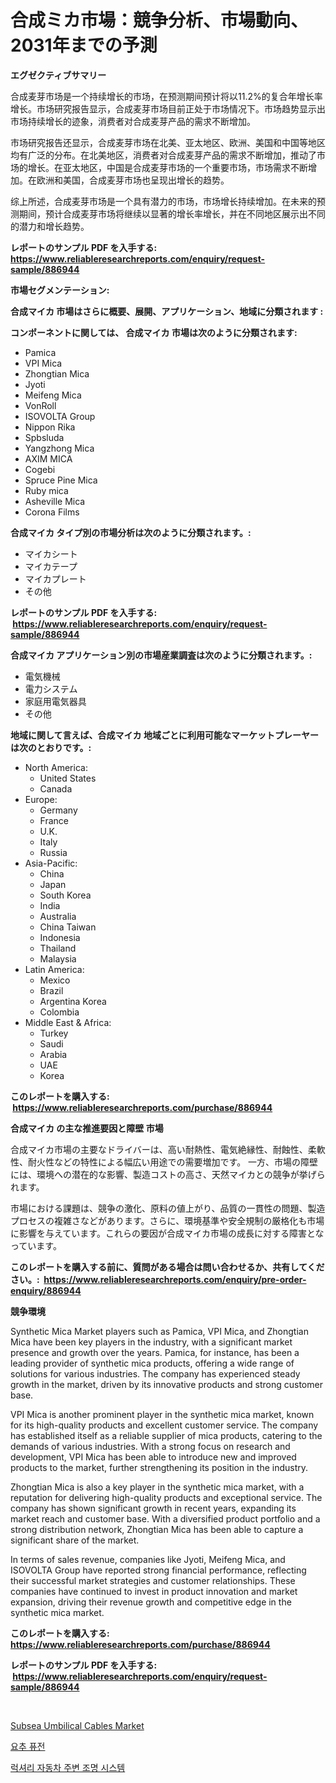 <p><h1>合成ミカ市場：競争分析、市場動向、2031年までの予測</h1></p><p><strong>エグゼクティブサマリー</strong></p>
<p><p>合成麦芽市场是一个持续增长的市场，在预测期间预计将以11.2%的复合年增长率增长。市场研究报告显示，合成麦芽市场目前正处于市场情况下。市场趋势显示出市场持续增长的迹象，消费者对合成麦芽产品的需求不断增加。</p><p>市场研究报告还显示，合成麦芽市场在北美、亚太地区、欧洲、美国和中国等地区均有广泛的分布。在北美地区，消费者对合成麦芽产品的需求不断增加，推动了市场的增长。在亚太地区，中国是合成麦芽市场的一个重要市场，市场需求不断增加。在欧洲和美国，合成麦芽市场也呈现出增长的趋势。</p><p>综上所述，合成麦芽市场是一个具有潜力的市场，市场增长持续增加。在未来的预测期间，预计合成麦芽市场将继续以显著的增长率增长，并在不同地区展示出不同的潜力和增长趋势。</p></p>
<p><strong>レポートのサンプル PDF を入手する: <a href="https://www.reliableresearchreports.com/enquiry/request-sample/886944">https://www.reliableresearchreports.com/enquiry/request-sample/886944</a></strong></p>
<p><strong>市場セグメンテーション:</strong></p>
<p><strong> 合成マイカ 市場はさらに概要、展開、アプリケーション、地域に分類されます :</strong></p>
<p><strong>コンポーネントに関しては、 合成マイカ 市場は次のように分類されます: &nbsp;</strong></p>
<p><ul><li>Pamica</li><li>VPI Mica</li><li>Zhongtian Mica</li><li>Jyoti</li><li>Meifeng Mica</li><li>VonRoll</li><li>ISOVOLTA Group</li><li>Nippon Rika</li><li>Spbsluda</li><li>Yangzhong Mica</li><li>AXIM MICA</li><li>Cogebi</li><li>Spruce Pine Mica</li><li>Ruby mica</li><li>Asheville Mica</li><li>Corona Films</li></ul></p>
<p><strong> 合成マイカ タイプ別の市場分析は次のように分類されます。:</strong></p>
<p><ul><li>マイカシート</li><li>マイカテープ</li><li>マイカプレート</li><li>その他</li></ul></p>
<p><strong>レポートのサンプル PDF を入手する: &nbsp;<a href="https://www.reliableresearchreports.com/enquiry/request-sample/886944">https://www.reliableresearchreports.com/enquiry/request-sample/886944</a></strong></p>
<p><strong> 合成マイカ アプリケーション別の市場産業調査は次のように分類されます。:</strong></p>
<p><ul><li>電気機械</li><li>電力システム</li><li>家庭用電気器具</li><li>その他</li></ul></p>
<p><strong>地域に関して言えば、合成マイカ 地域ごとに利用可能なマーケットプレーヤーは次のとおりです。:</strong></p>
<p><ul>
    <li>
        North America:
        <ul>
            <li>United States</li>
            <li>Canada</li>
        </ul>
    </li>
    <li>
        Europe:
        <ul>
            <li>Germany</li>
            <li>France</li>
            <li>U.K.</li>
            <li>Italy</li>
            <li>Russia</li>
        </ul>
    </li>
    <li>
        Asia-Pacific:
        <ul>
            <li>China</li>
            <li>Japan</li>
            <li>South Korea</li>
            <li>India</li>
            <li>Australia</li>
            <li>China Taiwan</li>
            <li>Indonesia</li>
            <li>Thailand</li>
            <li>Malaysia</li>
        </ul>
    </li>
    <li>
        Latin America:
        <ul>
            <li>Mexico</li>
            <li>Brazil</li>
            <li>Argentina Korea</li>
            <li>Colombia</li>
        </ul>
    </li>
    <li>
        Middle East & Africa:
        <ul>
            <li>Turkey</li>
            <li>Saudi</li>
            <li>Arabia</li>
            <li>UAE</li>
            <li>Korea</li>
        </ul>
    </li>
    </ul></p>
<p><strong>このレポートを購入する: &nbsp;<a href="https://www.reliableresearchreports.com/purchase/886944">https://www.reliableresearchreports.com/purchase/886944</a></strong></p>
<p><strong>合成マイカ の主な推進要因と障壁 市場</strong></p>
<p><p>合成マイカ市場の主要なドライバーは、高い耐熱性、電気絶縁性、耐蝕性、柔軟性、耐火性などの特性による幅広い用途での需要増加です。 一方、市場の障壁には、環境への潜在的な影響、製造コストの高さ、天然マイカとの競争が挙げられます。</p><p>市場における課題は、競争の激化、原料の値上がり、品質の一貫性の問題、製造プロセスの複雑さなどがあります。さらに、環境基準や安全規制の厳格化も市場に影響を与えています。これらの要因が合成マイカ市場の成長に対する障害となっています。</p></p>
<p><strong>このレポートを購入する前に、質問がある場合は問い合わせるか、共有してください。:&nbsp; <a href="https://www.reliableresearchreports.com/enquiry/pre-order-enquiry/886944">https://www.reliableresearchreports.com/enquiry/pre-order-enquiry/886944</a></strong></p>
<p><strong>競争環境</strong></p>
<p><p>Synthetic Mica Market players such as Pamica, VPI Mica, and Zhongtian Mica have been key players in the industry, with a significant market presence and growth over the years. Pamica, for instance, has been a leading provider of synthetic mica products, offering a wide range of solutions for various industries. The company has experienced steady growth in the market, driven by its innovative products and strong customer base.</p><p>VPI Mica is another prominent player in the synthetic mica market, known for its high-quality products and excellent customer service. The company has established itself as a reliable supplier of mica products, catering to the demands of various industries. With a strong focus on research and development, VPI Mica has been able to introduce new and improved products to the market, further strengthening its position in the industry.</p><p>Zhongtian Mica is also a key player in the synthetic mica market, with a reputation for delivering high-quality products and exceptional service. The company has shown significant growth in recent years, expanding its market reach and customer base. With a diversified product portfolio and a strong distribution network, Zhongtian Mica has been able to capture a significant share of the market.</p><p>In terms of sales revenue, companies like Jyoti, Meifeng Mica, and ISOVOLTA Group have reported strong financial performance, reflecting their successful market strategies and customer relationships. These companies have continued to invest in product innovation and market expansion, driving their revenue growth and competitive edge in the synthetic mica market.</p></p>
<p><strong>このレポートを購入する: &nbsp; <a href="https://www.reliableresearchreports.com/purchase/886944">https://www.reliableresearchreports.com/purchase/886944</a></strong></p>
<p><strong>レポートのサンプル PDF を入手する: &nbsp;<a href="https://www.reliableresearchreports.com/enquiry/request-sample/886944">https://www.reliableresearchreports.com/enquiry/request-sample/886944</a></strong><strong></strong></p>
<p>&nbsp;</p>
<p><p><a href="https://github.com/Whitneyboyettebo9kiw7yr13/Market-Research-Report-List-1/blob/main/subsea-umbilical-cables-market.md">Subsea Umbilical Cables Market</a></p><p><a href="https://github.com/vsn7qpua81q/Market-Research-Report-List-1/blob/main/955884315066.md">요추 퓨전</a></p><p><a href="https://github.com/Elenrrera7685/Market-Research-Report-List-1/blob/main/300610415067.md">럭셔리 자동차 주변 조명 시스템</a></p></p>